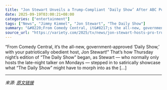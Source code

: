 ```yaml
---
title: "Jon Stewart Unveils a Trump-Compliant ‘Daily Show’ After ABC Pulls Kimmel: The First Amendment Is Now Determined by ‘Niceness to the President’"
date: 2025-09-19T03:00:21+08:00
categories: ["entertainment"]
tags: ["News", "Jimmy Kimmel", "Jon Stewart", "The Daily Show"]
summary: "&#8220;From Comedy Central, it&#8217;s the all-new, government-approved &#8216;Daily Show,&#8217; with your patriotically obedient host, Jon Stewart!&#8221; That&#8217;s how Thursday night&#8217;s edi"
source_url: "https://variety.com/2025/tv/news/jon-stewart-hosts-pro-trump-daily-show-kimmel-suspension-1236524013/"
---
```


&#8220;From Comedy Central, it&#8217;s the all-new, government-approved &#8216;Daily Show,&#8217; with your patriotically obedient host, Jon Stewart!&#8221; That&#8217;s how Thursday night&#8217;s edition of &#8220;The Daily Show&#8221; began, as Stewart — who normally only hosts the late-night talker on Mondays — stepped in to satirically showcase what &#8220;The Daily Show&#8221; might have to morph into as the [&#8230;]

---

*来源: [原文链接](https://variety.com/2025/tv/news/jon-stewart-hosts-pro-trump-daily-show-kimmel-suspension-1236524013/)*
